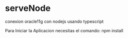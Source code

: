 # serveNode

conexion oracle11g con nodejs usando typescript


Para Iniciar la Aplicacion necesitas el comando:
 npm install
